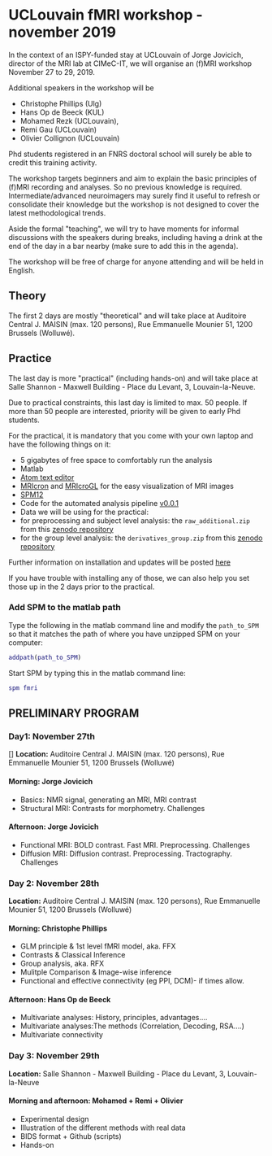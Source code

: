 # UCLouvain fMRI workshop - november 2019

In the context of an ISPY-funded stay at UCLouvain of Jorge Jovicich, director of the MRI lab at CIMeC-IT, we will organise an (f)MRI workshop November 27 to 29, 2019.

Additional speakers in the workshop will be
- Christophe Phillips (Ulg)
- Hans Op de Beeck (KUL)
- Mohamed Rezk (UCLouvain),
- Remi Gau (UCLouvain)
- Olivier Collignon (UCLouvain)

Phd students registered in an FNRS doctoral school will surely be able to credit this training activity.

The workshop targets beginners and aim to explain the basic principles of (f)MRI recording and analyses. So no previous knowledge is required. Intermediate/advanced neuroimagers may surely find it useful to refresh or consolidate their knowledge but the workshop is not designed to cover the latest methodological trends.

Aside the formal "teaching", we will try to have moments for informal discussions with the speakers during breaks, including having a drink at the end of the day in a bar nearby (make sure to add this in the agenda).

The workshop will be free of charge for anyone attending and will be held in English.

## Theory

The first 2 days are mostly "theoretical" and will take place at Auditoire Central J. MAISIN (max. 120 persons), Rue Emmanuelle Mounier 51, 1200 Brussels (Wolluwé).

## Practice

The last day is more "practical" (including hands-on) and will take place at Salle Shannon - Maxwell Building - Place du Levant, 3, Louvain-la-Neuve.

Due to practical constraints, this last day is limited to max. 50 people. If more than 50 people are interested, priority will be given to early Phd students.

For the practical, it is mandatory that you come with your own laptop and have the following things on it:

-   5 gigabytes of free space to comfortably run the analysis
-   Matlab
-   [Atom text editor](https://atom.io/)
-   [MRIcron](https://www.nitrc.org/projects/mricron/) and [MRIcroGL](https://www.nitrc.org/frs/?group_id=889) for the easy visualization of MRI images
-   [SPM12](https://www.fil.ion.ucl.ac.uk/spm/software/download/)
-   Code for the automated analysis pipeline [v0.0.1](https://github.com/cpp-lln-lab/CPP_BIDS_SPM_pipeline/releases/tag/v0.0.1)
-   Data we will be using for the practical:
  -   for preprocessing and subject level analysis: the `raw_additional.zip` from this [zenodo repository](https://zenodo.org/record/3548326)
  -   for the group level analysis: the `derivatives_group.zip` from this [zenodo repository](https://zenodo.org/record/3548326)

Further information on installation and updates will be posted [here](https://github.com/cpp-lln-lab/fMRI_workshop_201911)

If you have trouble with installing any of those, we can also help you set those up in the 2 days prior to the practical.

### Add SPM to the matlab path
Type the following in the matlab command line and modify the `path_to_SPM` so that it matches the path of where you have unzipped SPM on your computer:
```matlab
addpath(path_to_SPM)
```

Start SPM by typing this in the matlab command line:
```matlab
spm fmri
```

##  PRELIMINARY PROGRAM

### Day1: November 27th
[]
**Location:** Auditoire Central J. MAISIN (max. 120 persons), Rue Emmanuelle Mounier 51, 1200 Brussels (Wolluwé)

#### Morning: Jorge Jovicich

-   Basics: NMR signal, generating an MRI, MRI contrast
-   Structural MRI: Contrasts for morphometry. Challenges

#### Afternoon: Jorge Jovicich

-   Functional MRI: BOLD contrast. Fast MRI. Preprocessing. Challenges
-   Diffusion MRI: Diffusion contrast. Preprocessing. Tractography. Challenges


### Day 2: November 28th

**Location:** Auditoire Central J. MAISIN (max. 120 persons), Rue Emmanuelle Mounier 51, 1200 Brussels (Wolluwé)

#### Morning: Christophe Phillips

-   GLM principle & 1st level fMRI model, aka. FFX
-   Contrasts & Classical Inference
-   Group analysis, aka. RFX
-   Mulitple Comparison & Image-wise inference
-   Functional and effective connectivity (eg PPI, DCM)- if times allow.

#### Afternoon: Hans Op de Beeck

-   Multivariate analyses: History, principles, advantages....
-   Multivariate analyses:The methods (Correlation, Decoding, RSA....)
-   Multivariate connectivity


### Day 3: November 29th

**Location:** Salle Shannon - Maxwell Building - Place du Levant, 3, Louvain-la-Neuve

#### Morning and afternoon: Mohamed + Remi + Olivier

-   Experimental design
-   Illustration of the different methods with real data
-   BIDS format + Github (scripts)
-   Hands-on
